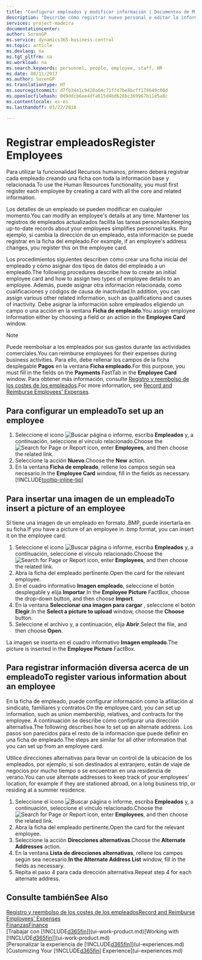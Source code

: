```yaml
---
title: "Configurar empleados y modificar información | Documentos de Microsoft"
description: "Describe cómo registrar nuevo personal o editar la información del personal existente."
services: project-madeira
documentationcenter: 
author: SorenGP
ms.service: dynamics365-business-central
ms.topic: article
ms.devlang: na
ms.tgt_pltfrm: na
ms.workload: na
ms.search.keywords: personnel, people, employee, staff, HR
ms.date: 08/11/2017
ms.author: SorenGP
ms.translationtype: HT
ms.sourcegitcommit: d7fb34e1c9428a64c71ff47be8bcff174649c00d
ms.openlocfilehash: 0d9ddcb6ee4dfa615d4bd628bc369967b11e5a8c
ms.contentlocale: es-es
ms.lasthandoff: 03/22/2018

---
```

# <a name="register-employees"></a><span data-ttu-id="49b54-103">Registrar empleados</span><span class="sxs-lookup"><span data-stu-id="49b54-103">Register Employees</span></span>
<span data-ttu-id="49b54-104">Para utilizar la funcionalidad Recursos humanos, primero deberá registrar cada empleado creando una ficha con toda la información base y relacionada.</span><span class="sxs-lookup"><span data-stu-id="49b54-104">To use the Human Resources functionality, you must first register each employee by creating a card with all the core and related information.</span></span>

<span data-ttu-id="49b54-105">Los detalles de un empleado se pueden modificar en cualquier momento.</span><span class="sxs-lookup"><span data-stu-id="49b54-105">You can modify an employee's details at any time.</span></span> <span data-ttu-id="49b54-106">Mantener los registros de empleados actualizados facilita las tareas personales.</span><span class="sxs-lookup"><span data-stu-id="49b54-106">Keeping up-to-date records about your employees simplifies personnel tasks.</span></span> <span data-ttu-id="49b54-107">Por ejemplo, si cambia la dirección de un empleado, esta información se puede registrar en la ficha del empleado.</span><span class="sxs-lookup"><span data-stu-id="49b54-107">For example, if an employee's address changes, you register this on the employee card.</span></span>

<span data-ttu-id="49b54-108">Los procedimientos siguientes describen cómo crear una ficha inicial del empleado y cómo asignar dos tipos de datos del empleado a un empleado.</span><span class="sxs-lookup"><span data-stu-id="49b54-108">The following procedures describe how to create an initial employee card and how to assign two types of employee details to an employee.</span></span> <span data-ttu-id="49b54-109">Además, puede asignar otra información relacionada, como cualificaciones y códigos de causa de inactividad.</span><span class="sxs-lookup"><span data-stu-id="49b54-109">In addition, you can assign various other related information, such as qualifications and causes of inactivity.</span></span> <span data-ttu-id="49b54-110">Debe asignar la información sobre empleados eligiendo un campo o una acción en la ventana **Ficha de empleado**.</span><span class="sxs-lookup"><span data-stu-id="49b54-110">You assign employee information either by choosing a field or an action in the **Employee Card** window.</span></span>

> [!NOTE]  
> <span data-ttu-id="49b54-111">Puede reembolsar a los empleados por sus gastos durante las actividades comerciales.</span><span class="sxs-lookup"><span data-stu-id="49b54-111">You can reimburse employees for their expenses during business activities.</span></span> <span data-ttu-id="49b54-112">Para ello, debe rellenar los campos de la ficha desplegable **Pagos** en la ventana **Ficha empleado**.</span><span class="sxs-lookup"><span data-stu-id="49b54-112">For this purpose, you must fill in the fields on the **Payments** FastTab in the **Employee Card** window.</span></span> <span data-ttu-id="49b54-113">Para obtener más información, consulte [Registro y reembolso de los costes de los empleados](finance-how-record-reimburse-employee-expenses.md).</span><span class="sxs-lookup"><span data-stu-id="49b54-113">For more information, see [Record and Reimburse Employees' Expenses](finance-how-record-reimburse-employee-expenses.md).</span></span>

## <a name="to-set-up-an-employee"></a><span data-ttu-id="49b54-114">Para configurar un empleado</span><span class="sxs-lookup"><span data-stu-id="49b54-114">To set up an employee</span></span>
1. <span data-ttu-id="49b54-115">Seleccione el icono ![Buscar página o informe](media/ui-search/search_small.png "icono Buscar página o informe"), escriba **Empleados** y, a continuación, seleccione el vínculo relacionado.</span><span class="sxs-lookup"><span data-stu-id="49b54-115">Choose the ![Search for Page or Report](media/ui-search/search_small.png "Search for Page or Report icon") icon, enter **Employees**, and then choose the related link.</span></span>
2. <span data-ttu-id="49b54-116">Seleccione la acción **Nuevo**.</span><span class="sxs-lookup"><span data-stu-id="49b54-116">Choose the **New** action.</span></span>
3. <span data-ttu-id="49b54-117">En la ventana **Ficha de empleado**, rellene los campos según sea necesario.</span><span class="sxs-lookup"><span data-stu-id="49b54-117">In the **Employee Card** window, fill in the fields as necessary.</span></span> [!INCLUDE[tooltip-inline-tip](includes/tooltip-inline-tip_md.md)]

## <a name="to-insert-a-picture-of-an-employee"></a><span data-ttu-id="49b54-118">Para insertar una imagen de un empleado</span><span class="sxs-lookup"><span data-stu-id="49b54-118">To insert a picture of an employee</span></span>
<span data-ttu-id="49b54-119">Si tiene una imagen de un empleado en formato .BMP, puede insertarla en su ficha.</span><span class="sxs-lookup"><span data-stu-id="49b54-119">If you have a picture of an employee in .bmp format, you can insert it on the employee card.</span></span>

1. <span data-ttu-id="49b54-120">Seleccione el icono ![Buscar página o informe](media/ui-search/search_small.png "icono Buscar página o informe"), escriba **Empleados** y, a continuación, seleccione el vínculo relacionado.</span><span class="sxs-lookup"><span data-stu-id="49b54-120">Choose the ![Search for Page or Report](media/ui-search/search_small.png "Search for Page or Report icon") icon, enter **Employees**, and then choose the related link.</span></span>
2. <span data-ttu-id="49b54-121">Abra la ficha del empleado pertinente.</span><span class="sxs-lookup"><span data-stu-id="49b54-121">Open the card for the relevant employee.</span></span>
3. <span data-ttu-id="49b54-122">En el cuadro informativo **Imagen empleado**, seleccione el botón desplegable y elija **Importar**.</span><span class="sxs-lookup"><span data-stu-id="49b54-122">In the **Employee Picture** FactBox, choose the drop-down button, and then choose **Import**.</span></span>
4. <span data-ttu-id="49b54-123">En la ventana **Seleccionar una imagen para cargar** , seleccione el botón **Elegir**.</span><span class="sxs-lookup"><span data-stu-id="49b54-123">In the **Select a picture to upload** window, choose the **Choose** button.</span></span>
5. <span data-ttu-id="49b54-124">Seleccione el archivo y, a continuación, elija **Abrir**.</span><span class="sxs-lookup"><span data-stu-id="49b54-124">Select the file, and then choose **Open**.</span></span>

<span data-ttu-id="49b54-125">La imagen se inserta en el cuadro informativo **Imagen empleado**.</span><span class="sxs-lookup"><span data-stu-id="49b54-125">The picture is inserted in the **Employee Picture** FactBox.</span></span>

## <a name="to-register-various-information-about-an-employee"></a><span data-ttu-id="49b54-126">Para registrar información diversa acerca de un empleado</span><span class="sxs-lookup"><span data-stu-id="49b54-126">To register various information about an employee</span></span>
<span data-ttu-id="49b54-127">En la ficha de empleado, puede configurar información como la afiliación al sindicato, familiares y contratos.</span><span class="sxs-lookup"><span data-stu-id="49b54-127">On the employee card, you can set up information, such as union membership, relatives, and contracts for the employee.</span></span> <span data-ttu-id="49b54-128">A continuación se describe cómo configurar una dirección alternativa.</span><span class="sxs-lookup"><span data-stu-id="49b54-128">The following describes how to set up an alternate address.</span></span> <span data-ttu-id="49b54-129">Los pasos son parecidos para el resto de la información que puede definir en una ficha de empleado.</span><span class="sxs-lookup"><span data-stu-id="49b54-129">The steps are similar for all other information that you can set up from an employee card.</span></span>

<span data-ttu-id="49b54-130">Utilice direcciones alternativas para llevar un control de la ubicación de los empleados, por ejemplo, si son destinados al extranjero, están de viaje de negocios por mucho tiempo o se encuentran en una residencia de verano.</span><span class="sxs-lookup"><span data-stu-id="49b54-130">You can use alternate addresses to keep track of your employees’ location, for example if they are stationed abroad, on a long business trip, or residing at a summer residence.</span></span>

1. <span data-ttu-id="49b54-131">Seleccione el icono ![Buscar página o informe](media/ui-search/search_small.png "icono Buscar página o informe"), escriba **Empleados** y, a continuación, seleccione el vínculo relacionado.</span><span class="sxs-lookup"><span data-stu-id="49b54-131">Choose the ![Search for Page or Report](media/ui-search/search_small.png "Search for Page or Report icon") icon, enter **Employees**, and then choose the related link.</span></span>
2. <span data-ttu-id="49b54-132">Abra la ficha del empleado pertinente.</span><span class="sxs-lookup"><span data-stu-id="49b54-132">Open the card for the relevant employee.</span></span>
3. <span data-ttu-id="49b54-133">Seleccione la acción **Direcciones alternativas**.</span><span class="sxs-lookup"><span data-stu-id="49b54-133">Choose the **Alternate Addresses** action.</span></span>
4. <span data-ttu-id="49b54-134">En la ventana **Lista de direcciones alternativas**, rellene los campos según sea necesario.</span><span class="sxs-lookup"><span data-stu-id="49b54-134">**In the Alternate Address List** window, fill in the fields as necessary.</span></span>
5. <span data-ttu-id="49b54-135">Repita el paso 4 para cada dirección alternativa.</span><span class="sxs-lookup"><span data-stu-id="49b54-135">Repeat step 4 for each alternate address.</span></span>

## <a name="see-also"></a><span data-ttu-id="49b54-136">Consulte también</span><span class="sxs-lookup"><span data-stu-id="49b54-136">See Also</span></span>
[<span data-ttu-id="49b54-137">Registro y reembolso de los costes de los empleados</span><span class="sxs-lookup"><span data-stu-id="49b54-137">Record and Reimburse Employees' Expenses</span></span>](finance-how-record-reimburse-employee-expenses.md)  
[<span data-ttu-id="49b54-138">Finanzas</span><span class="sxs-lookup"><span data-stu-id="49b54-138">Finance</span></span>](finance.md)  
<span data-ttu-id="49b54-139">[Trabajar con [!INCLUDE[d365fin](includes/d365fin_md.md)]](ui-work-product.md)</span><span class="sxs-lookup"><span data-stu-id="49b54-139">[Working with [!INCLUDE[d365fin](includes/d365fin_md.md)]](ui-work-product.md)</span></span>  
<span data-ttu-id="49b54-140">[Personalizar la experiencia de [!INCLUDE[d365fin](includes/d365fin_md.md)]](ui-experiences.md)</span><span class="sxs-lookup"><span data-stu-id="49b54-140">[Customizing Your [!INCLUDE[d365fin](includes/d365fin_md.md)] Experience](ui-experiences.md)</span></span>


